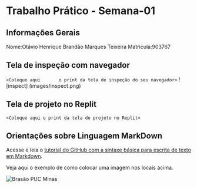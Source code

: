 # Trabalho Prático - Semana-01

## Informações Gerais

Nome:Otávio Henrique Brandão Marques Teixeira <brgit>
Matricula:903767

## Tela de inspeção com navegador

`<Coloque aqui       o print da tela de inspeção do seu navegador>`
![inspect] (images/inspect.png)
## Tela de projeto no Replit

`<Coloque aqui o print da tela do projeto no Replit>`


## Orientações sobre Linguagem MarkDown

Acesse e leia o [tutorial do GitHub com a sintaxe básica para escrita de texto em Markdown](https://docs.github.com/pt/get-started/writing-on-github/getting-started-with-writing-and-formatting-on-github/basic-writing-and-formatting-syntax).

Veja aqui o exemplo de como colocar uma imagem nos locais acima. 

![Brasão PUC Minas](images/brasao_puc.png)
